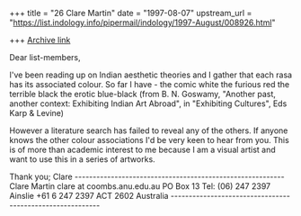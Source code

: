 +++
title = "26 Clare Martin"
date = "1997-08-07"
upstream_url = "https://list.indology.info/pipermail/indology/1997-August/008926.html"

+++
[Archive link](https://list.indology.info/pipermail/indology/1997-August/008926.html)

Dear list-members,

I've been reading up on Indian aesthetic theories and I gather that each 
rasa has its associated colour. So far I have - 
		the comic	white
		the furious	red
		the terrible	black
		the erotic	blue-black
(from B. N. Goswamy, "Another past, another context: Exhibiting Indian 
Art Abroad", in "Exhibiting Cultures", Eds Karp & Levine)

However a literature search has failed to reveal any of the others. If anyone
knows the other colour associations I'd be very keen to hear from you. This
is of more than academic interest to me because I am a visual artist and want
to use this in a series of artworks. 

Thank you; Clare
	----------------------------------------------------------
	Clare Martin			   clare at coombs.anu.edu.au
	PO Box 13				Tel: (06) 247 2397
	Ainslie				       	    +61 6 247 2397
	ACT  2602
	Australia
	----------------------------------------------------------








